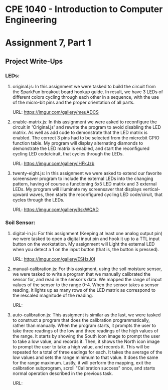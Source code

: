 # CPE 1040 - Introduction to Computer Engineering
# Assignment 7, Part 1

## Project Write-Ups

### LEDs: 
1. original.js: In this assignment we were tasked to build the circuit from the SparkFun breakout board hookup guide. In result, we have 3 LEDs of different colors cycling through each other in a sequence, with the use of the micro-bit pins and the proper orientation of all parts.

    URL: https://imgur.com/gallery/meuADCS

2. enable-matrix.js: In this assignment we were asked to reconfigure the circuit in 'Original.js' and rewrite the program to avoid disabling the LED matrix. As well as add code to demonstrate that the LED matrix is enabled. The correct 3 pins had to be selected from the micro:bit GPIO function table. My program will display alternating diamonds to demonstrate the LED matrix is enabled, and start the reconfigured cycling LED code/ciruit, that cycles through the LEDs. 
   
   URL: https://imgur.com/gallery/lHFkJzb

3. twenty-eight.js: In this assignment we were asked to extend our favorite screensaver program to include the external LEDs into the changing pattern, having of course a functioning 5x5 LED matrix and 3 external LEDs. My program will illuminate my screensaver that displays vertical-upward waves, then starts the reconfigured cycling LED code/ciruit, that cycles through the LEDs. 

    URL: https://imgur.com/gallery/6skWQAD

### Soil Sensor:
1. digital-in.js: For this assignment (Keeping at least one analog output pin) we were tasked to open a digital input pin and hook it up to a TTL input button on the workstation. My assignment will Light the external LED when you detect a 1 on the input button (that is, the button is pressed). 

    URL: https://imgur.com/gallery/ESHzJ0I

2. manual-calibration.js: For this assigment, using the soil moisture sensor, we were tasked to write a program that we manually calibrated the sensor for, and read in the sensor's data. We mapped the range of input values of the sensor to the range 0-4. When the sensor takes a sensor reading, it lights up as many rows of the LED matrix as correspond to the rescaled magnitude of the reading.

    URL:

3. auto-calibration.js: This assigment is similar as the last, we were tasked to construct a program that does the calibration programmatically, rather than manually. When the program starts, it prompts the user to take three readings of the low and three readings of the high values of the range. It starts by showing the South icon image to prompt the user to take a low value, and records it. Then, it shows the North icon image to prompt the user to take a high value, and records it. This will be repeated for a total of three eadings for each. It takes the average of the low values and sets the range minimum to that value. It does the same for the range maximum. Lastly, it will perform the mapping, exit the calibration subprogram, scroll "Calibration success" once, and starts normal operation described in the previous task.

    URL:
